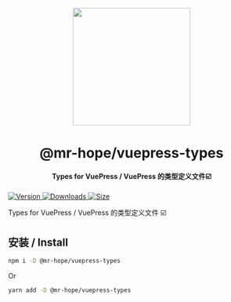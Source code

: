 <!-- markdownlint-disable -->
<p align="center">
  <img width="240" src="https://vuepress-theme-hope.github.io/v1/logo.svg" style="text-align: center;"/>
</p>
<h1 align="center">@mr-hope/vuepress-types</h1>
<h4 align="center">Types for VuePress / VuePress 的类型定义文件☑️</h4>

[![Version](https://img.shields.io/npm/v/@mr-hope/vuepress-types.svg?style=flat-square&logo=npm) ![Downloads](https://img.shields.io/npm/dm/@mr-hope/vuepress-types.svg?style=flat-square&logo=npm) ![Size](https://img.shields.io/bundlephobia/min/@mr-hope/vuepress-types?style=flat-square&logo=npm)](https://www.npmjs.com/package/@mr-hope/vuepress-types)

<!-- markdownlint-restore -->

Types for VuePress / VuePress 的类型定义文件 ☑️

## 安装 / Install

```bash
npm i -D @mr-hope/vuepress-types
```

Or

```bash
yarn add -D @mr-hope/vuepress-types
```
